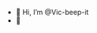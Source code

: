 - 👋 Hi, I’m @Vic-beep-it
- 👀 
<!---
Vic-beep-it/Vic-beep-it is a ✨ special ✨ repository because its `README.md` (this file) appears on your GitHub profile.
You can click the Preview link to take a look at your changes.
--->
